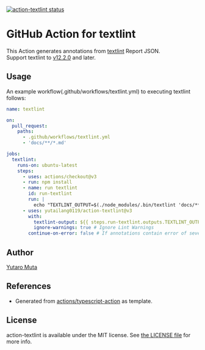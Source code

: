 <a href="https://github.com/yutailang0119/action-textlint/actions"><img alt="action-textlint status" src="https://github.com/yutailang0119/action-textlint/workflows/build-test/badge.svg"></a>

# GitHub Action for textlint

This Action generates annotations from [textlint](https://textlint.github.io) Report JSON.  
Support textlint to [v12.2.0](https://github.com/textlint/textlint/releases/tag/v12.2.0) and later.  

## Usage

An example workflow(.github/workflows/textlint.yml) to executing textlint follows:

```yml
name: textlint

on:
  pull_request:
    paths:
      - .github/workflows/textlint.yml
      - 'docs/**/*.md'

jobs:
  textlint:
    runs-on: ubuntu-latest
    steps:
      - uses: actions/checkout@v3
      - run: npm install
      - name: run textlint
        id: run-textlint
        run: |
          echo "TEXTLINT_OUTPUT=$(./node_modules/.bin/textlint 'docs/**/*.md' -f json || true)" >> $GITHUB_OUTPUT
      - uses: yutailang0119/action-textlint@v3
        with:
          textlint-output: ${{ steps.run-textlint.outputs.TEXTLINT_OUTPUT }}
          ignore-warnings: true # Ignore Lint Warnings
        continue-on-error: false # If annotations contain error of severity, action-textlint exit 1.
```

## Author

[Yutaro Muta](https://github.com/yutailang0119)

## References

- Generated from [actions/typescript-action](https://github.com/actions/typescript-action) as template.

## License

action-textlint is available under the MIT license. See [the LICENSE file](./LICENSE) for more info.
